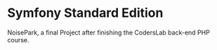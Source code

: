 Symfony Standard Edition
========================

NoisePark, a final Project after finishing the CodersLab back-end PHP course.
